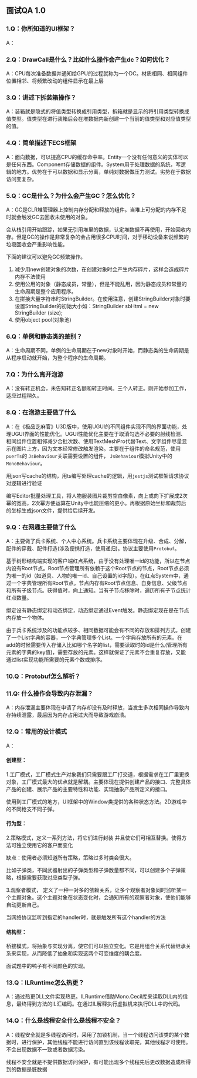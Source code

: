 ## 面试QA 1.0

### 1.Q：你所知道的UI框架？

A：

### 2.Q：DrawCall是什么？比如什么操作会产生dc？如何优化？

A：CPU每次准备数据并通知给GPU的过程就称为一个DC。材质相同、相同组件位置相邻、将频繁改动的组件显示在最上层

### 3.Q：讲述下拆装箱操作？

A：装箱就是隐式的将值类型转换成引用类型，拆箱就是显示的将引用类型转换成值类型。值类型在进行装箱后会在堆数据内新创建一个当前的值类型和对应值类型的值。

### 4.Q：简单描述下ECS框架

A：面向数据，可以提高CPU的缓存命中率。Entity一个没有任何意义的实体可以是任何东西。Component存储数据的组件。System用于处理数据的系统，写逻辑的地方。优势在于可以数据和显示分离，单纯对数据做压力测试。劣势在于数据访问变复杂。

### 5.Q：GC是什么？为什么会产生GC？怎么优化？

A：GC是CLR堆管理器上控制内存分配和释放的组件。当堆上可分配的内存不足时就会触发GC去回收未使用的对象。

会从栈引用开始跟踪，如果无引用堆里的数据，认定堆数据不再使用，开始回收内存。但是GC的操作是非常复杂的会占用很多CPU时间，对于移动设备来说频繁的垃圾回收会严重影响性能。

下面的建议可以避免GC频繁操作。

1. 减少用new创建对象的次数，在创建对象时会产生内存碎片，这样会造成碎片内存不法使用
2. 使用公用的对象（静态成员，常量），但是不能乱用，因为静态成员和常量的生命周期是整个应用程序。
3. 在拼接大量字符串时StringBuilder。在使用注意，创建StringBuilder对象时要设置StringBuilder的初始大小如：StringBuilder sbHtml = new StringBuilder (size);
4. 使用object pool(对象池)

### 6.Q：单例和静态类的差别？

A：生命周期不同，单例的生命周期在于new对象时开始，而静态类的生命周期是从程序启动就开始，为整个程序的生命周期。

### 7.Q：为什么离开泡游

A：没有转正机会，未告知转正名额和转正时间。三个人转正。刚开始参加工作，适应过程稍久。

### 8.Q：在泡游主要做了什么

A：在《极品芝麻官》U3D版中，使用UGUI的不同组件实现不同的界面功能，处理UGUI界面的性能优化。UGUI性能优化主要在于取消勾选不必要的射线检测、相同组件位置相邻减少合批次数、使用TextMeshPro代替Text、文字组件尽量显示在图片上方，因为文本经常修改触发渲染。主要在于组件的命名规范，使用`puerTs`的 `JsBehaviour`关联需要设置的组件， `JsBehaviour`模拟Unity中的`MonoBehaviour`。 

用json写cache的结构，用ts编写处理cache的逻辑，用`jestjs`测试框架请求协议对逻辑进行验证

 编写Editor批量处理工具，将人物服装图片裁剪空白像素，向上或向下扩展成2次幂的宽高，2次幂方便运算在Unity中也能压缩的更小。再根据原始坐标和裁剪后的坐标生成json文件，提供给后续开发。

### 9.Q：在网趣主要做了什么

A：主要做了兵卡系统、个人中心系统。兵卡系统主要体现在升级、合成、分解，配件的穿戴、配件打造(涉及便携打造，使用递归)。协议主要使用`Protobuf`。

基于树形结构端实现的客户端红点系统，由于没有处理唯一id的功能，所以在节点内设有Root节点。Root节点管理所有依赖于这个Root节点的节点，Root节点必须为唯一的id（如道具、人物的唯一id、自己设置的id字段）。在红点System中，通过一个字典管理所有Root节点。节点内存有Root节点信息、自身信息、父级节点和所有子级节点。获得值时，向上通知。当有子节点移除时，遍历所有子节点统计红点数量。

绑定设有静态绑定和动态绑定，动态绑定通过Event触发。静态绑定现在是在节点内存放一个物体。

由于兵卡系统涉及的功能点较多、相同数据可能会有不同的存放和排列方式。创建了一个List字典的容器，一个字典管理多个List。一个字典存放所有的元素。在add的时候需要传入存储入比如哪个名字的list，需要读取时的id是什么(管理所有元素的字典的key值)，需要存放的元素。这样就保证了元素不会重复存放，又能通过list实现功能所需要的元素个数或排序。

### 10.Q：Protobuf怎么解析？



### 11.Q: 什么操作会导致内存泄漏？

A：内存泄漏主要体现在申请了内存却没有及时释放，当发生多次相同操作导致内存持续泄露，最后因为内存占用过大而导致游戏崩溃。

### 12.Q：常用的设计模式

A：

#### 创建型：

1.工厂模式，工厂模式生产对象我们只需要跟工厂打交道，根据需求在工厂里更换对象，工厂模式最大的优点就是解耦。主要体现在提供创建产品的接口、完整具体产品的创建、展示产品的主要特性和功能、实现抽象产品所定义的接口。

使用到工厂模式的地方，UI框架中的Window类提供的各种状态方法。2D游戏中的不同枪支不同子弹。

#### 行为型：

2.策略模式，定义一系列方法，将它们进行封装 并且使它们可相互替换。使得方法可独立使用它的客户而变化 

缺点：使用者必须知道所有策略，策略过多时类会很大。

比如子弹类，不同武器射出的子弹类型和子弹数量都不同，可以创建多个子弹策略，根据需要获取对应类型子弹。

3.观察者模式， 定义了一种一对多的依赖关系，让多个观察者对象同时监听某一个主题对象。这个主题对象在状态变化时，会通知所有的观察者对象，使他们能够自动更新自己。 

当网络协议监听到指定的handler时，就是触发所有这个handler的方法

#### 结构型：

桥接模式，将抽象与实现分离，使它们可以独立变化。它是用组合关系代替继承关系来实现，从而降低了抽象和实现这两个可变维度的耦合度。

面试题中的鸭子有不同颜色的实现。

### 13.Q：ILRuntime怎么热更？

A：通过热更DLL文件实现热更。ILRuntime借助Mono.Cecil库来读取DLL内的信息，最终得到方法的IL汇编码。在通过IL解释执行虚拟机来执行DLL中的代码。

### 14.Q：什么是线程安全什么是线程不安全？

A：线程安全就是多线程访问时，采用了加锁机制，当一个线程访问该类的某个数据时，进行保护，其他线程不能进行访问直到该线程读取完，其他线程才可使用。不会出现数据不一致或者数据污染。

线程不安全就是不提供数据访问保护，有可能出现多个线程先后更改数据造成所得到的数据是脏数据

